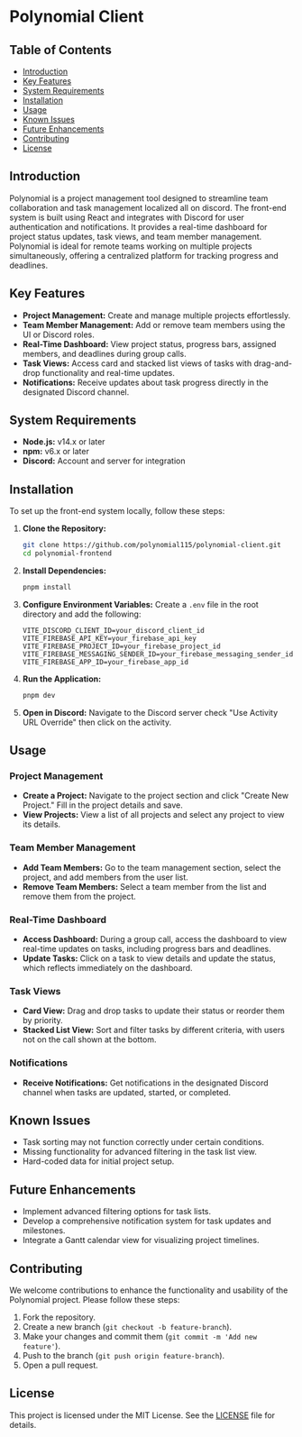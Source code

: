 # Polynomial Client

## Table of Contents

-   [Introduction](#introduction)
-   [Key Features](#key-features)
-   [System Requirements](#system-requirements)
-   [Installation](#installation)
-   [Usage](#usage)
-   [Known Issues](#known-issues)
-   [Future Enhancements](#future-enhancements)
-   [Contributing](#contributing)
-   [License](#license)

## Introduction

Polynomial is a project management tool designed to streamline team collaboration and task management localized all on
discord. The front-end system is built using React and integrates with Discord for user authentication and
notifications. It provides a real-time dashboard for project status updates, task views, and team member management.
Polynomial is ideal for remote teams working on multiple projects simultaneously, offering a centralized platform for
tracking progress and deadlines.

## Key Features

-   **Project Management:** Create and manage multiple projects effortlessly.
-   **Team Member Management:** Add or remove team members using the UI or Discord roles.
-   **Real-Time Dashboard:** View project status, progress bars, assigned members, and deadlines during group calls.
-   **Task Views:** Access card and stacked list views of tasks with drag-and-drop functionality and real-time updates.
-   **Notifications:** Receive updates about task progress directly in the designated Discord channel.

## System Requirements

-   **Node.js:** v14.x or later
-   **npm:** v6.x or later
-   **Discord:** Account and server for integration

## Installation

To set up the front-end system locally, follow these steps:

1. **Clone the Repository:**

    ```bash
    git clone https://github.com/polynomial115/polynomial-client.git
    cd polynomial-frontend
    ```

2. **Install Dependencies:**

    ```bash
    pnpm install
    ```

3. **Configure Environment Variables:**
   Create a `.env` file in the root directory and add the following:

    ```env
    VITE_DISCORD_CLIENT_ID=your_discord_client_id
    VITE_FIREBASE_API_KEY=your_firebase_api_key
    VITE_FIREBASE_PROJECT_ID=your_firebase_project_id
    VITE_FIREBASE_MESSAGING_SENDER_ID=your_firebase_messaging_sender_id
    VITE_FIREBASE_APP_ID=your_firebase_app_id
    ```

4. **Run the Application:**

    ```bash
    pnpm dev
    ```

5. **Open in Discord:**
   Navigate to the Discord server check "Use Activity URL Override" then click on the activity.

## Usage

### Project Management

-   **Create a Project:** Navigate to the project section and click "Create New Project." Fill in the project details and
    save.
-   **View Projects:** View a list of all projects and select any project to view its details.

### Team Member Management

-   **Add Team Members:** Go to the team management section, select the project, and add members from the user list.
-   **Remove Team Members:** Select a team member from the list and remove them from the project.

### Real-Time Dashboard

-   **Access Dashboard:** During a group call, access the dashboard to view real-time updates on tasks, including progress
    bars and deadlines.
-   **Update Tasks:** Click on a task to view details and update the status, which reflects immediately on the dashboard.

### Task Views

-   **Card View:** Drag and drop tasks to update their status or reorder them by priority.
-   **Stacked List View:** Sort and filter tasks by different criteria, with users not on the call shown at the bottom.

### Notifications

-   **Receive Notifications:** Get notifications in the designated Discord channel when tasks are updated, started, or
    completed.

## Known Issues

-   Task sorting may not function correctly under certain conditions.
-   Missing functionality for advanced filtering in the task list view.
-   Hard-coded data for initial project setup.

## Future Enhancements

-   Implement advanced filtering options for task lists.
-   Develop a comprehensive notification system for task updates and milestones.
-   Integrate a Gantt calendar view for visualizing project timelines.

## Contributing

We welcome contributions to enhance the functionality and usability of the Polynomial project. Please follow these
steps:

1. Fork the repository.
2. Create a new branch (`git checkout -b feature-branch`).
3. Make your changes and commit them (`git commit -m 'Add new feature'`).
4. Push to the branch (`git push origin feature-branch`).
5. Open a pull request.

## License

This project is licensed under the MIT License. See the [LICENSE](LICENSE) file for details.

